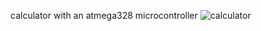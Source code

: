 calculator with an atmega328 microcontroller
![calculator](https://github.com/Nr5/atmega328_calculator/assets/5329468/eb0582d1-13ad-4560-aa64-a8d97bf0fe63)
